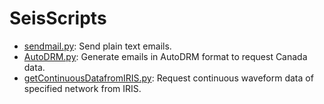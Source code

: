# SeisScripts

- [sendmail.py](sendmail.py): Send plain text emails.
- [AutoDRM.py](AutoDRM.py): Generate emails in AutoDRM format to request Canada data.
- [getContinuousDatafromIRIS.py](getContinuousDatafromIRIS.py): Request continuous waveform data of specified network from IRIS.
